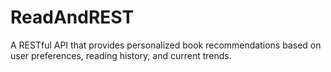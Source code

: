 # ReadAndREST
A RESTful API that provides personalized book recommendations based on user preferences, reading history, and current trends.
